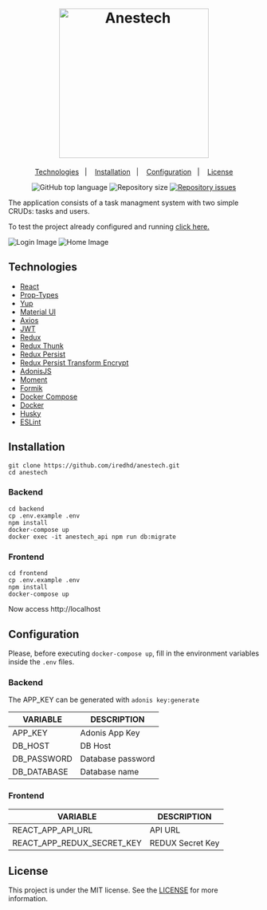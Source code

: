 <h1 align="center">
  <a href="https://anestech.vercel.app">
    <img alt="Anestech" src="https://res.cloudinary.com/iredhd/image/upload/v1600820150/anestech/logo.png" width=300 />
  </a>
</h1>

<p align="center">
  <a href="#technologies">Technologies</a>&nbsp;&nbsp;&nbsp;|&nbsp;&nbsp;&nbsp;
  <a href="#installation">Installation</a>&nbsp;&nbsp;&nbsp;|&nbsp;&nbsp;&nbsp;
  <a href="#configuration">Configuration</a>&nbsp;&nbsp;&nbsp;|&nbsp;&nbsp;&nbsp;
  <a href="#license">License</a>
</p>

<p align="center">
  <img alt="GitHub top language" src="https://img.shields.io/github/languages/top/iredhd/anestech.svg">

  <img alt="Repository size" src="https://img.shields.io/github/repo-size/iredhd/anestech.svg">

  <a href="https://github.com/iredhd/anestech/issues">
    <img alt="Repository issues" src="https://img.shields.io/github/issues/iredhd/anestech.svg">
  </a>
</p>

The application consists of a task managment system with two simple CRUDs: tasks and users.

To test the project already configured and running [click here.](https://anestech.vercel.app)

<img alt="Login Image" src="https://res.cloudinary.com/iredhd/image/upload/v1600820180/anestech/home.png"/>

<img alt="Home Image" src="https://res.cloudinary.com/iredhd/image/upload/v1600820941/anestech/tasks.png"/>

## Technologies
- [React](https://github.com/facebook/react)
- [Prop-Types](https://github.com/facebook/prop-types)
- [Yup](https://github.com/jquense/yup)
- [Material UI](https://github.com/mui-org/material-ui)
- [Axios](https://github.com/axios/axios)
- [JWT](https://github.com/auth0/node-jsonwebtoken)
- [Redux](https://github.com/reduxjs/redux)
- [Redux Thunk](https://github.com/reduxjs/redux-thunk)
- [Redux Persist](https://github.com/rt2zz/redux-persist)
- [Redux Persist Transform Encrypt](https://github.com/maxdeviant/redux-persist-transform-encrypt)
- [AdonisJS](https://github.com/adonisjs)
- [Moment](https://github.com/moment/moment)
- [Formik](https://github.com/formium/formik)
- [Docker Compose](https://github.com/docker/compose)
- [Docker](https://www.docker.com/)
- [Husky](https://github.com/typicode/husky)
- [ESLint](https://github.com/eslint/eslint)


## Installation
```
git clone https://github.com/iredhd/anestech.git
cd anestech
```
### Backend
```
cd backend
cp .env.example .env
npm install
docker-compose up
docker exec -it anestech_api npm run db:migrate
```
### Frontend
```
cd frontend
cp .env.example .env
npm install
docker-compose up
```
Now access http://localhost

## Configuration
Please, before executing `docker-compose up`, fill in the environment variables inside the `.env` files.

### Backend
The APP_KEY can be generated with `adonis key:generate`

| VARIABLE  |  DESCRIPTION  |
| ------------------- | ------------------- |
| APP_KEY |  Adonis App Key |
| DB_HOST |  DB Host |
| DB_PASSWORD | Database password |
| DB_DATABASE | Database name |

### Frontend
| VARIABLE  |  DESCRIPTION  |
| ------------------- | ------------------- |
| REACT_APP_API_URL |  API URL |
| REACT_APP_REDUX_SECRET_KEY |  REDUX Secret Key |

## License
This project is under the MIT license. See the [LICENSE](https://github.com/iredhd/anestech/blob/master/LICENSE) for more information.
